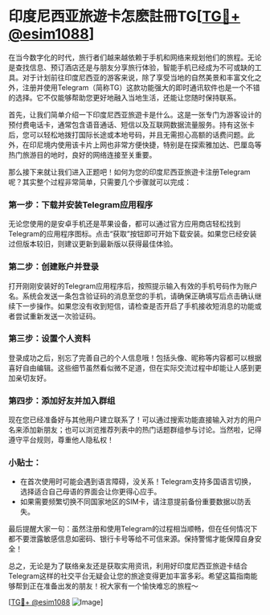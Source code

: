 # 印度尼西亚旅遊卡怎麽註冊TG[[TG💪+ @esim1088](https://t.me/s/esim1088)]

在当今数字化的时代，旅行者们越来越依赖于手机和网络来规划他们的旅程。无论是查找信息、预订酒店还是与朋友分享旅行体验，智能手机已经成为不可或缺的工具。对于计划前往印度尼西亚的游客来说，除了享受当地的自然美景和丰富文化之外，注册并使用Telegram（简称TG）这款功能强大的即时通讯软件也是一个不错的选择。它不仅能够帮助您更好地融入当地生活，还能让您随时保持联系。

首先，让我们简单介绍一下印度尼西亚旅遊卡是什么。这是一张专门为游客设计的预付费电话卡，通常包含语音通话、短信以及互联网数据流量服务。持有这张卡后，您可以轻松地拨打国际长途或本地号码，并且无需担心高额的话费问题。此外，在印尼境内使用该卡片上网也非常方便快捷，特别是在探索雅加达、巴厘岛等热门旅游目的地时，良好的网络连接至关重要。

那么接下来就让我们进入正题吧！如何为您的印度尼西亚旅遊卡注册Telegram呢？其实整个过程非常简单，只需要几个步骤就可以完成：

### 第一步：下载并安装Telegram应用程序

无论您使用的是安卓手机还是苹果设备，都可以通过官方应用商店轻松找到Telegram的应用程序图标。点击“获取”按钮即可开始下载安装。如果您已经安装过但版本较旧，则建议更新到最新版以获得最佳体验。

### 第二步：创建账户并登录

打开刚刚安装好的Telegram应用程序后，按照提示输入有效的手机号码作为账户名。系统会发送一条包含验证码的消息至您的手机，请确保正确填写后点击确认继续下一步操作。如果您没有收到短信，请检查是否开启了手机接收短消息的功能或者尝试重新发送一次验证码。

### 第三步：设置个人资料

登录成功之后，别忘了完善自己的个人信息哦！包括头像、昵称等内容都可以根据喜好自由编辑。这些细节虽然看似微不足道，但在实际交流过程中却能让人感到更加亲切友好。

### 第四步：添加好友并加入群组

现在您已经准备好与其他用户建立联系了！可以通过搜索功能直接输入对方的用户名来添加新朋友；也可以浏览推荐列表中的热门话题群组参与讨论。当然啦，记得遵守平台规则，尊重他人隐私权！

### 小贴士：
- 在首次使用时可能会遇到语言障碍，没关系！Telegram支持多国语言切换，选择适合自己母语的界面会让你更得心应手。
- 如果需要频繁切换不同国家地区的SIM卡，请注意提前备份重要数据以防丢失。

最后提醒大家一句：虽然注册和使用Telegram的过程相当顺畅，但在任何情况下都不要泄露敏感信息如密码、银行卡号等给不可信来源。保持警惕才能保障自身安全！

总之，无论是为了联络亲友还是获取实用资讯，利用好印度尼西亚旅遊卡结合Telegram这样的社交平台无疑会让您的旅途变得更加丰富多彩。希望这篇指南能够帮到正在准备出发的朋友！祝大家有一个愉快难忘的旅程～

[[TG💪+ @esim1088](https://t.me/s/esim1088) ![Image](https://i.postimg.cc/4NQfJmqS/Snipaste-2025-05-13-00-14-12.png)]